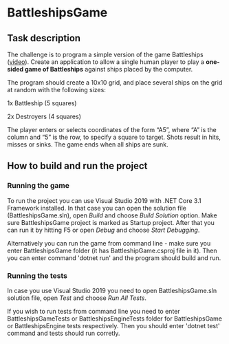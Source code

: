 # BattleshipsGame

## Task description

The challenge is to program a simple version of the game Battleships (<a href = "https://www.youtube.com/watch?v=q0qpQ8doUp8">video</a>). 
Create an application to allow a single human player to play a <b>one-sided game of Battleships</b> against ships placed by the computer.

The program should create a 10x10 grid, and place several ships on the grid at random with the following sizes:

1x Battleship (5 squares)

2x Destroyers (4 squares)

The player enters or selects coordinates of the form “A5”, where “A” is the column and “5” is the row, to specify a square to target. 
Shots result in hits, misses or sinks. The game ends when all ships are sunk.

## How to build and run the project

### Running the game

To run the project you can use Visual Studio 2019 with .NET Core 3.1 Framework installed.
In that case you can open the solution file (BattleshipsGame.sln), open <i>Build</i> and choose <i>Build Solution</i> option.
Make sure BattleshipsGame project is marked as Startup project.
After that you can run it by hitting F5 or open <i>Debug</i> and choose <i>Start Debugging</i>.

Alternatively you can run the game from command line - make sure you enter BattleshipsGame folder (it has BattleshipGame.csproj file in it).
Then you can enter command 'dotnet run' and the program should build and run.

### Running the tests

In case you use Visual Studio 2019 you need to open BattleshipsGame.sln solution file, open <i>Test</i> and choose <i>Run All Tests</i>.

If you wish to run tests from command line you need to enter BattleshipsGameTests or BattleshipsEngineTests folder for
BattleshipsGame or BattleshipsEngine tests respectively. Then you should enter 'dotnet test' command and tests should run corretly.